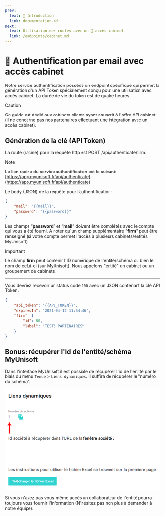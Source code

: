 ```yaml
---
prev:
  text: 🐤 Introduction
  link: documentation.md
next:
  text: Utilisation des routes avec un 🔹 accès cabinet
  link: /endpoints/cabinet.md
---
```


# 🔹 Authentification par email avec accès cabinet

Notre service authentification possède un endpoint spécifique qui permet la génération d'un API Token spécialement conçu pour une utilisation avec accès cabinet. La durée de vie du token est de quatre heures.

> [!CAUTION]
> Ce guide est dédié aux cabinets clients ayant souscrit à l'offre API cabinet (il ne concerne pas nos partenaires effectuant une intégration avec un accès cabinet).

## Génération de la clé (API Token)

La route (racine) pour la requête http est POST <kdb>/api/authenticate/firm</kdb>.

> [!NOTE]
> Le lien racine du service authentification est le suivant: [https://app.myunisoft.fr/api/authenticate](https://app.myunisoft.fr/api/authenticate)

Le body (JSON) de la requête pour l’authentification:
```json
{
    "mail": "{{mail}}",
    "password": "{{password}}"
}
```

Les champs “**password**” et “**mail**” doivent être complétés avec le compte qui vous a été fourni. À noter qu'un champ supplémentaire "**firm**" peut être renseigné (si votre compte permet l'accès à plusieurs cabinets/entités MyUnisoft).

> [!IMPORTANT]
> Le champ **firm** peut contenir l'ID numérique de l'entité/schéma ou bien le nom de celui-ci (sur MyUnisoft). Nous appelons "entité" un cabinet ou un groupement de cabinets.

---

Vous devriez recevoir un status code `200` avec un JSON contenant la clé API Token.
```json
{
    "api_token": "{{API_TOKEN}}",
    "expiresIn": "2021-04-12 11:54:46",
    "firm": {
        "id": 80,
        "label": "TESTS PARTENAIRES"
    }
}
```

## Bonus: récupérer l'id de l'entité/schéma MyUnisoft

Dans l'interface MyUnisoft il est possible de récupérer l'id de l'entité par le biais du menu `Tenue` > `Liens dynamiques`. Il suffira de récupérer le "numéro du schéma".

![](../images/liens_dynamique.PNG)

Si vous n'avez pas vous-même accès un collaborateur de l'entité pourra toujours vous fournir l'information (N'hésitez pas non plus à demander à notre équipe).
